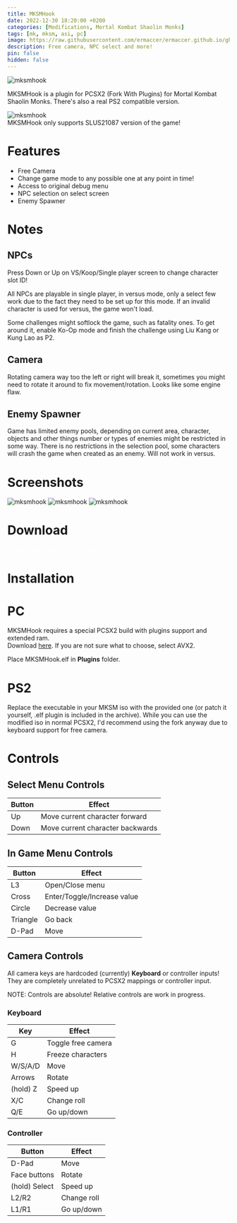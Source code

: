 ```yaml
---
title: MKSMHook
date: 2022-12-30 18:20:00 +0200
categories: [Modifications, Mortal Kombat Shaolin Monks]
tags: [mk, mksm, asi, pc]   
image: https://raw.githubusercontent.com/ermaccer/ermaccer.github.io/gh-pages/assets/mods/mksm/menu.jpg
description: Free camera, NPC select and more!
pin: false
hidden: false
---
```


 <img class="img-fluid mx-auto" alt="mksmhook" src="{% link assets/projects/mksmhook_logo_export.png %}">


MKSMHook is a plugin for PCSX2 (Fork With Plugins) for Mortal Kombat Shaolin Monks. There's also a real PS2 compatible version.

 <img class="img-fluid mx-auto" alt="mksmhook" src="{% link assets/mods/mksm/menu.jpg %}">


<div class="alert bg-dark">
    MKSMHook only supports SLUS21087 version of the game!
</div>


# Features
- Free Camera
- Change game mode to any possible one at any point in time!
- Access to original debug menu
- NPC selection on select screen
- Enemy Spawner



# Notes

## NPCs
Press Down or Up on VS/Koop/Single player screen to change character slot ID!

All NPCs are playable in single player, in versus mode, only a select few work due to the fact they
need to be set up for this mode. If an invalid character is used for versus, the game won't load.

Some challenges might softlock the game, such as fatality ones. To get around it, enable Ko-Op mode
and finish the challenge using Liu Kang or Kung Lao as P2.

## Camera
Rotating camera way too the left or right will break it, sometimes you might need to rotate it around to fix movement/rotation.
Looks like some engine flaw.

## Enemy Spawner
Game has limited enemy pools, depending on current area, character, objects and other things number or types of enemies might be restricted in some way.
There is no restrictions in the selection pool, some characters will crash the game when created as an enemy. Will not work in versus.


# Screenshots
<img class="img-fluid mx-auto" alt="mksmhook" src="{% link assets/mods/mksm/1.jpg %}">
<img class="img-fluid mx-auto" alt="mksmhook" src="{% link assets/mods/mksm/2.jpg %}">
<img class="img-fluid mx-auto" alt="mksmhook" src="{% link assets/mods/mksm/3.jpg %}">


# Download


<a class="btn btn-block btn-dark bg-dark text-gray btn-lg" style="color: white;" href="https://github.com/ermaccer/MKSMHook/releases/latest/download/mksmhook.zip" role="button">
<i class="fas fa-download"></i>
Download
</a>

<a class="btn btn-block btn-dark bg-dark text-gray btn-lg" style="color: white;" href="https://github.com/ermaccer/MKSMHook/releases/latest/download/mksmhook_ps2.zip" role="button">
<i class="fas fa-download"></i>
Download PS2
</a>

<a class="btn btn-block btn-dark bg-dark text-gray btn-lg" style="color: white;" href="https://github.com/ermaccer/MKSMHook/" role="button">
<i class="fab fa-github"></i>
Source
</a>

# Installation 

# PC

<div class="alert bg-dark">
    MKSMHook requires a special PCSX2 build with plugins support and extended ram. <br>
    Download <a href="https://github.com/ASI-Factory/PCSX2-Fork-With-Plugins/releases/">here</a>.
    If you are not sure what to choose, select AVX2.
</div>

Place MKSMHook.elf in **Plugins** folder.


# PS2

Replace the executable in your MKSM iso with the provided one (or patch it yourself, .elf plugin is included in the archive).
While you can use the modified iso in normal PCSX2, I'd recommend using the fork anyway due to keyboard support for free camera.


# Controls

## Select Menu Controls

| Button | Effect |
| --- | --- |
| Up | Move current character forward|
| Down | Move current character backwards|


## In Game Menu Controls

| Button | Effect |
| --- | --- |
| L3 | Open/Close menu|
| Cross | Enter/Toggle/Increase value|
| Circle | Decrease value|
| Triangle | Go back |
| D-Pad | Move |


## Camera Controls
All camera keys are hardcoded (currently) **Keyboard** or controller inputs! They are completely unrelated to PCSX2 mappings or controller input.


NOTE: Controls are absolute! Relative controls are work in progress.

### Keyboard

| Key | Effect |
| --- | --- |
| G |  Toggle free camera|
| H |  Freeze characters|
| W/S/A/D | Move |
| Arrows | Rotate |
| (hold) Z | Speed up |
| X/C | Change roll |
| Q/E | Go up/down |

### Controller

| Button | Effect |
| --- | --- |
| D-Pad | Move |
| Face buttons | Rotate |
| (hold) Select | Speed up |
| L2/R2 | Change roll |
| L1/R1 | Go up/down |
